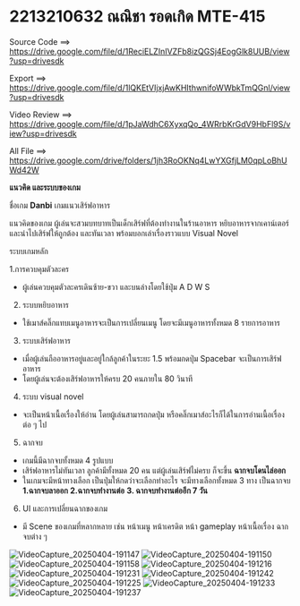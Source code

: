 # 2213210632 ณณิชา รอดเกิด MTE-415

Source Code ==> https://drive.google.com/file/d/1ReciELZInIVZFb8izQGSj4EogGlk8UUB/view?usp=drivesdk

Export ==> https://drive.google.com/file/d/1lQKEtVIjxjAwKHIthwnifoWWbkTmQGnl/view?usp=drivesdk

Video Review ==> https://drive.google.com/file/d/1pJaWdhC6XyxqQo_4WRrbKrGdV9HbFl9S/view?usp=drivesdk

All File ==> https://drive.google.com/drive/folders/1jh3RoOKNq4LwYXGfjLM0qpLoBhUWd42W

**แนวคิด และระบบของเกม**

ชื่อเกม
**Danbi** เกมแนวเสิร์ฟอาหาร

แนวคิดของเกม 
ผู้เล่นจะสวมบทบาทเป็นเด็กเสิร์ฟที่ต้องทำงานในร้านอาหาร หยิบอาหารจากเคาน์เตอร์ และนำไปเสิร์ฟให้ถูกต้อง และทันเวลา พร้อมบอกเล่าเรื่องราวแบบ Visual Novel

ระบบเกมหลัก

1.การควบคุมตัวละคร
- ผู้เล่นควบคุมตัวละครเดินซ้าย-ขวา และบนล่างโดยใช้ปุ่ม A D W S

2. ระบบหยิบอาหาร
- ใช้เมาส์คลิ๊กแทบเมนูอาหารจะเป็นการเปลี่ยนเมนู โดยจะมีเมนูอาหารทั้งหมด 8 รายการอาหาร
  
3. ระบบเสิร์ฟอาหาร
- เมื่อผู้เล่นถืออาหารอยู่และอยู่ใกล้ลูกค้าในระยะ 1.5 พร้อมกดปุ่ม Spacebar จะเป็นการเสิร์ฟอาหาร
- โดยผู้เล่นจะต้องเสิร์ฟอาหารให้ครบ 20 คนภายใน 80 วินาที

4. ระบบ visual novel
- จะเป็นหน้าเนื้อเรื่องให้อ่าน โดยผู้เล่นสามารถกดปุ่ม หรือคลิ๊กเมาส์อะไรก็ได้ในการอ่านเนื้อเรื่องต่อ ๆ ไป

5. ฉากจบ
- เกมนี้มีฉากจบทั้งหมด 4 รูปแบบ
- เสิร์ฟอาหารไม่ทันเวลา ลูกค้ามีทั้งหมด 20 คน แต่ผู้เล่นเสิร์ฟไม่ครบ ก็จะขึ้น **ฉากจบโดนไล่ออก**
- ในเกมจะมีหน้าทางเลือก เป็นปุ่มให้กดว่าจะเลือกทำอะไร จะมีทางเลือกทั้งหมด 3 ทาง เป็นฉากจบ **1.ฉากจบลาออก** **2.ฉากจบทำงานต่อ** **3. ฉากจบทำงานต่ออีก 7 วัน**

6. UI และการเปลี่ยนฉากของเกม
- มี Scene ของเกมที่หลากหลาย เช่น หน้าเมนู หน้าเครดิต หน้า gameplay หน้าเนื้อเรื่อง ฉากจบต่าง ๆ

![VideoCapture_20250404-191147](https://github.com/user-attachments/assets/b557b073-47f6-4fd5-b1c3-445583055c9c)
![VideoCapture_20250404-191150](https://github.com/user-attachments/assets/976d0a1a-38a9-4ce4-83dd-38f7aef907da)
![VideoCapture_20250404-191158](https://github.com/user-attachments/assets/f312b741-7e02-4344-a079-9a6ffe9f84c4)
![VideoCapture_20250404-191216](https://github.com/user-attachments/assets/598cea5d-2098-4745-9008-73378ca6a9de)
![VideoCapture_20250404-191231](https://github.com/user-attachments/assets/c23dac9c-c74e-414b-b232-2c14fbd64981)
![VideoCapture_20250404-191242](https://github.com/user-attachments/assets/447b6b34-6509-4eec-9112-bf361e80997c)
![VideoCapture_20250404-191225](https://github.com/user-attachments/assets/871a833d-8413-42dd-a773-3068c530b927)
![VideoCapture_20250404-191233](https://github.com/user-attachments/assets/23180061-1633-4809-ab9f-9fe12b505a6e)
![VideoCapture_20250404-191237](https://github.com/user-attachments/assets/97a4941e-d82d-418f-835e-28adf26ca473)
